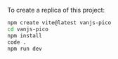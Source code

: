 
To create a replica of this project:
```bash
npm create vite@latest vanjs-pico
cd vanjs-pico
npm install
code .
npm run dev
```